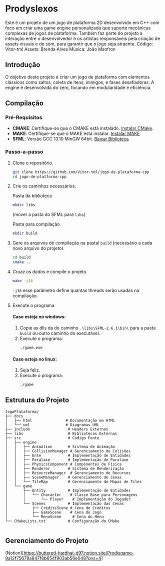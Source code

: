# Prodyslexos
Este é um projeto de um jogo de plataforma 2D desenvolvido em C++ com foco em criar uma game engine personalizada que suporte mecânicas complexas de jogos de plataforma.
Também faz parte do projeto a interação entre o desenvolvedor e os artistas responsáveis pela criação de assets visuais e de som, para garantir que o jogo seja atraente.
Código: Vitor-tml
Assets: Brenda Alves
Música: João Manfron

## Introdução

O objetivo deste projeto é criar um jogo de plataforma com elementos clássicos como saltos, coleta de itens, inimigos, e fases desafiadoras. A engine é desenvolvida do zero, focando em modularidade e eficiência.

## Compilação
### Pré-Requisitos
- **CMAKE**: Certifique-se que o CMAKE está instalado. [Instalar CMake](https://cmake.org/install/).
- **MAKE**: Certifique-se que o MAKE está instalar. [Instalar MAKE](https://gnuwin32.sourceforge.net/packages/make.htm)
- **SFML**: Versão GCC 13.10 MinGW 64bit. [Baixar Biblioteca](https://www.sfml-dev.org/files/SFML-2.6.1-windows-gcc-13.1.0-mingw-64-bit.zip)

### Passo-a-passo
1.  Clone o repositório.
    ```bash
    git clone https://github.com/Vitor-tml/jogo-de-plataforma-cpp
    cd jogo-de-platforma-cpp
    ```
2. Crie os caminhos necessários.
    
    Pasta da biblioteca
    ```bash
    mkdir libs
    ```
    (mover a pasta do SFML para ```libs```)
    
    Pasta para compilação
    ```bash
    mkdir build
    ```
3. Gere os arquivos de compilação na pastal ```build``` (necessário a cada novo arquivo do projeto).
    ```bash
    cd build
    cmake ..
    ```
4. _Cruze os dedos_ e compile o projeto.
    ```bash
    make -j16
    ```
    ```-j16``` esse parâmetro define quantas threads serão usadas na compilação.
5. Execute o programa.
    
    #### Caso esteja no windows:
    
    1. Copie as dlls da do caminho ```.\libs\SFML-2.6.1\bin\``` para a pasta ```build``` ou outro caminho do executável.    
    2. Execute o programa:
        ```bash
        ./game.exe
        ```
    #### Caso esteja no linux:
    1. Seja feliz.
    2. Execute o programa:
        ```bash
        ./game
        ```
## Estrutura do Projeto

```plaintext
JogoPlataforma/
├── docs
│   ├── html               # Documentação em HTML
│   └── uml                # Diagramas UML
├── include                 # Headers Externos
├── libs                    # Bibliotecas Externas
├── src                     # Código Fonte
│   ├── engine
│   │   ├── Animation       # Sistema de Animação
│   │   ├── CollisionManager # Gerenciamento de Colisões
│   │   ├── Ente            # Implementação de Entidades
│   │   ├── Paralaxe        # Implementação de Paralaxe
│   │   ├── PhysicsComponent # Componentes de Física
│   │   ├── Renderer        # Sistema de Renderização
│   │   ├── ResourceManager  # Gerenciamento de Recursos
│   │   ├── SceneManager    # Gerenciamento de Cenas
│   │   └── TileMap         # Gerenciamento de Mapas de Tiles
│   └── game
│       ├── Entity          # Implementação de Entidades
│       │   └── Character    # Classe Base para Personagens
│       │       └── Player    # Implementação do Jogador
│       └── Scenes          # Implementação das Cenas
│           ├── CreditsScene # Cena de Créditos
│           ├── GameScene    # Cena do Jogo
│           └── MenuScene     # Cena do Menu
└── CMakeLists.txt          # Configuração do CMake


```
## Gerenciamento do Projeto
(Notion)[https://buttered-hardhat-d97.notion.site/Prodisgame-9a12f75679a847f8b654f903ab56e048?pvs=4]
